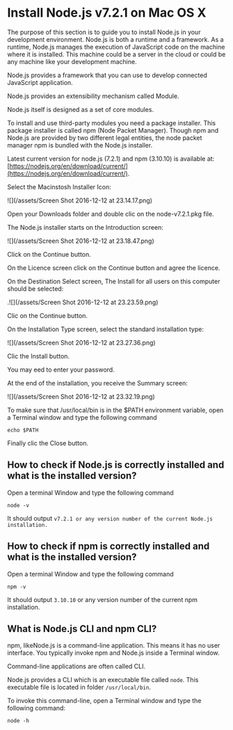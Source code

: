 # Install Node.js v7.2.1 on Mac OS X

The purpose of this section is to guide you to install Node.js in your development environment. Node.js is both a runtime and a framework. As a runtime, Node.js manages the execution of JavaScript code on the machine where it is installed. This machine could be a server in the cloud or could be any machine like your development machine.

Node.js provides a framework that you can use to develop connected JavaScript application.

Node.js provides an extensibility mechanism called Module.

Node.js itself is designed as a set of core modules.

To install and use third-party modules you need a package installer. This package installer is called npm \(Node Packet Manager\). Though npm and Node.js are provided by two different legal entities, the node packet manager npm is bundled with the Node.js installer.

Latest current version for node.js \(7.2.1\) and npm \(3.10.10\) is available at: [https://nodejs.org/en/download/current/](https://nodejs.org/en/download/current/).

Select the Macinstosh Installer Icon:

![](/assets/Screen Shot 2016-12-12 at 23.14.17.png)

Open your Downloads folder and double clic on the node-v7.2.1.pkg file.

The Node.js installer starts on the Introduction screen:

![](/assets/Screen Shot 2016-12-12 at 23.18.47.png)

Click on the Continue button.

On the Licence screen click on the Continue button and agree the licence.

On the Destination Select screen, The Install for all users on this computer should be selected:

.![](/assets/Screen Shot 2016-12-12 at 23.23.59.png)

Clic on the Continue button.

On the Installation Type screen, select the standard installation type:

![](/assets/Screen Shot 2016-12-12 at 23.27.36.png)

Clic the Install button.

You may eed to enter your password.

At the end of the installation, you receive the Summary screen:

![](/assets/Screen Shot 2016-12-12 at 23.32.19.png)

To make sure that /usr/local/bin is in the $PATH environment variable, open a Terminal window and type the following command

`echo $PATH`

Finally clic the Close button.

## How to check if Node.js is correctly installed and what is the installed version?

Open a terminal Window and type the following command

`node -v`

It should output `v7.2.1 or any version number of the current Node.js installation.`

## How to check if npm is correctly installed and what is the installed version?

Open a terminal Window and type the following command

`npm -v`

It should output `3.10.10` or any version number of the current npm installation.



## What is Node.js CLI and npm CLI?

npm, likeNode.js is a command-line application. This means it has no user interface. You typically invoke npm and Node.js inside a Terminal window.

Command-line applications are often called CLI.

Node.js provides a CLI which is an executable file called `node`. This executable file is located in folder `/usr/local/bin`. 

To invoke this command-line, open a Terminal window and type the following command:

`node -h`





  




